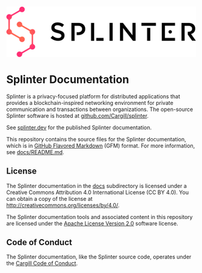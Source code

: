 <img alt="Splinter Logo"
     src="logos/svg/splinter_logos_fulllogo_gradientblack.svg"
     width="500">

# Splinter Documentation

Splinter is a privacy-focused platform for distributed applications that
provides a blockchain-inspired networking environment for private communication
and transactions between organizations. The open-source Splinter software is
hosted at [github.com/Cargill/splinter](https://github.com/Cargill/splinter).

See [splinter.dev](https://www.splinter.dev/docs/) for the published
Splinter documentation.

This repository contains the source files for the Splinter documentation, which
is in [GitHub Flavored Markdown](https://github.github.com/gfm/) (GFM) format.
For more information, see [docs/README.md](docs/README.md).

## License

The Splinter documentation in the [docs](docs) subdirectory is licensed
under a Creative Commons Attribution 4.0 International License (CC BY 4.0).
You can obtain a copy of the license at
<http://creativecommons.org/licenses/by/4.0/>.

The Splinter documentation tools and associated content in this repository are
licensed under the [Apache License Version 2.0](LICENSE) software license.

## Code of Conduct

The Splinter documentation, like the Splinter source code, operates under the
[Cargill Code of
Conduct](https://github.com/Cargill/code-of-conduct/blob/master/code-of-conduct.md).
